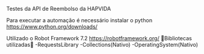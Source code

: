 Testes da API de Reembolso da HAPVIDA

Para executar a automação é necessário instalar o python
https://www.python.org/downloads/

Utilizado o Robot Framework 7.2
https://robotframework.org/
    🤖Bibliotecas utilizadas🤖
    -RequestsLibrary
    -Collections(Nativo)
    -OperatingSystem(Nativo)


